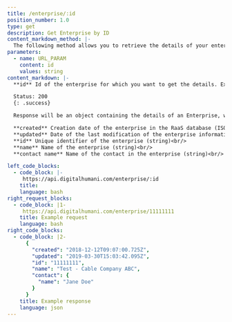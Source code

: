 ```yaml
---
title: /enterprise/:id
position_number: 1.0
type: get
description: Get Enterprise by ID
content_markdown_method: |-
  The following method allows you to retrieve the details of your enterprise.
parameters:
  - name: URL_PARAM
    content: id
    values: string
content_markdown: |-
  **id** Id of the enterprise for which you want to get the details. Example of an id: 11111111  (Enterprise Ids are 8 digits long)

  Status: 200
  {: .success}

  Response will be an object containing the details of an Enterprise, with the following attributes:

  **created** Creation date of the enterprise in the RaaS database (ISO 8601 Date and Time format)<br/>
  **updated** Date of the last modification of the enterprise information (ISO 8601 Date and Time format)<br/>
  **id** Unique identifier of the enterprise (string)<br/>
  **name** Name of the enterprise (string)<br/>
  **contact name** Name of the contact in the enterprise (string)<br/>

left_code_blocks:
  - code_block: |-
     https://api.digitalhumani.com/enterprise/:id
    title:
    language: bash
right_request_blocks:
  - code_block: |1-
     https://api.digitalhumani.com/enterprise/11111111
    title: Example request
    language: bash
right_code_blocks:
  - code_block: |2-
      {
        "created": "2018-12-12T09:07:00.725Z",
        "updated": "2019-03-30T15:03:42.095Z",
        "id": "11111111",
        "name": "Test - Cable Company ABC",
        "contact": {
          "name": "Jane Doe"
        }
      }
    title: Example response
    language: json
---
```



